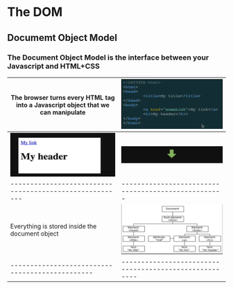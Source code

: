 # The DOM
## Documemt Object Model

### The Document Object Model is the interface between your Javascript and HTML+CSS

The browser turns every HTML tag into a Javascript object that we can manipulate |![Image of HTML](../01_intro_dom/images/html.png)
-------------------------------------------------------------------------------- | -----------------------------------------------
![Image of What we see](../01_intro_dom/images/see.png) | ![Image of Arrow](../01_intro_dom/images/arrow.png)
------------------------------------------------------- | ---------------------------------------------------
Everything is stored inside the document object | ![Image of DOM Chart](../01_intro_dom/images/dom1.png)
----------------------------------------------- | ------------------------------------------------------